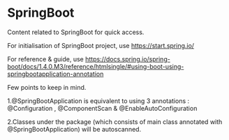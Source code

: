 # SpringBoot
Content related to SpringBoot for quick access.

For initialisation of SpringBoot project, use https://start.spring.io/

For reference & guide, use https://docs.spring.io/spring-boot/docs/1.4.0.M3/reference/htmlsingle/#using-boot-using-springbootapplication-annotation

Few points to keep in mind. 

1.@SpringBootApplication is equivalent to using 3 annotations : @Configuration , @ComponentScan & @EnableAutoConfiguration

2.Classes under the package (which consists of main class annotated with @SpringBootApplication) will be autoscanned. 
